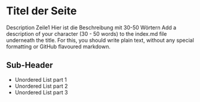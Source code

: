 # Titel der Seite

Description Zeile1
Hier ist die Beschreibung mit 30-50 Wörtern
Add a description of your character (30 - 50 words) to the index.md file underneath the title. For this, you should write plain text, without any special formatting or GitHub flavoured markdown.


## Sub-Header

* Unordered List part 1
* Unordered List part 2
* Unordered List part 3